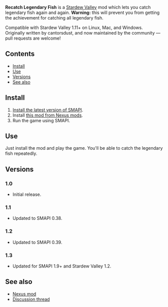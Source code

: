 ﻿**Recatch Legendary Fish** is a [Stardew Valley](http://stardewvalley.net/) mod which lets you
catch legendary fish again and again. **Warning:** this will prevent you from getting the
achievement for catching all legendary fish.

Compatible with Stardew Valley 1.11+ on Linux, Mac, and Windows. Originally written by cantorsdust,
and now maintained by the community — pull requests are welcome!

## Contents
* [Install](#install)
* [Use](#use)
* [Versions](#versions)
* [See also](#see-also)

## Install
1. [Install the latest version of SMAPI](http://canimod.com/for-players/install-smapi).
2. Install [this mod from Nexus mods](http://www.nexusmods.com/stardewvalley/mods/172).
3. Run the game using SMAPI.

## Use
Just install the mod and play the game. You'll be able to catch the legendary fish repeatedly.

## Versions
### 1.0
* Initial release.

### 1.1
* Updated to SMAPI 0.38.

### 1.2
* Updated to SMAPI 0.39.

### 1.3
* Updated for SMAPI 1.9+ and Stardew Valley 1.2.

## See also
* [Nexus mod](http://www.nexusmods.com/stardewvalley/mods/172)
* [Discussion thread](http://community.playstarbound.com/threads/storm-and-smapi-recatchlegendaryfish.110140/)

